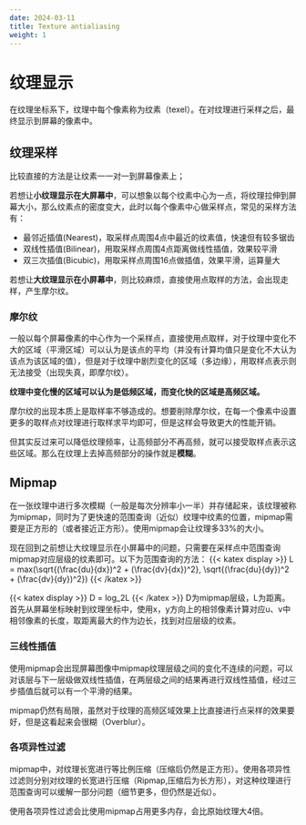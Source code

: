 ```yaml
---
date: 2024-03-11
title: Texture antialiasing
weight: 1
---
```

# 纹理显示
在纹理坐标系下，纹理中每个像素称为纹素（texel）。在对纹理进行采样之后，最终显示到屏幕的像素中。

## 纹理采样
比较直接的方法是让纹素一一对一到屏幕像素上；

若想让**小纹理显示在大屏幕中**，可以想象以每个纹素中心为一点，将纹理拉伸到屏幕大小，那么纹素点的密度变大，此时以每个像素中心做采样点，常见的采样方法有：
- 最邻近插值(Nearest)，取采样点周围4点中最近的纹素值，快速但有较多锯齿
- 双线性插值(Bilinear)，用取采样点周围4点距离做线性插值，效果较平滑
- 双三次插值(Bicubic)，用取采样点周围16点做插值，效果平滑，运算量大


若想让**大纹理显示在小屏幕中**，则比较麻烦，直接使用点取样的方法，会出现走样，产生摩尔纹。

### 摩尔纹
一般以每个屏幕像素的中心作为一个采样点，直接使用点取样，对于纹理中变化不大的区域（平滑区域）可以认为是该点的平均（并没有计算均值只是变化不大认为该点为该区域的值），但是对于纹理中剧烈变化的区域（多边缘），用取样点表示则无法接受（出现失真，即摩尔纹）。

**纹理中变化慢的区域可以认为是低频区域，而变化快的区域是高频区域。**

摩尔纹的出现本质上是取样率不够造成的。想要削除摩尔纹，在每一个像素中设置更多的取样点对纹理进行取样求平均即可，但是这样会导致更大的性能开销。

但其实反过来可以降低纹理频率，让高频部分不再高频，就可以接受取样点表示这些区域。那么在纹理上去掉高频部分的操作就是**模糊**。

## Mipmap
在一张纹理中进行多次模糊（一般是每次分辨率小一半）并存储起来，该纹理被称为mipmap，同时为了更快速的范围查询（近似）纹理中纹素的位置，mipmap需要是正方形的（或者接近正方形）。使用mipmap会让纹理多33%的大小。

现在回到之前想让大纹理显示在小屏幕中的问题，只需要在采样点中范围查询mipmap对应层级的纹素即可。以下为范围查询的方法：
{{< katex display >}}
L = max(\sqrt{(\frac{du}{dx})^2 + (\frac{dv}{dx})^2}, \sqrt{(\frac{du}{dy})^2 + (\frac{dv}{dy})^2})
{{< /katex >}}

{{< katex display >}}
D = log_2L
{{< /katex >}}
D为mipmap层级，L为距离。首先从屏幕坐标映射到纹理坐标中，使用x，y方向上的相邻像素计算对应u、v中相邻像素的长度，取距离最大的作为边长，找到对应层级的纹素。

### 三线性插值
使用mipmap会出现屏幕图像中mipmap纹理层级之间的变化不连续的问题，可以对该层与下一层级做双线性插值，在两层级之间的结果再进行双线性插值，经过三步插值后就可以有一个平滑的结果。

mipmap仍然有局限，虽然对于纹理的高频区域效果上比直接进行点采样的效果要好，但是这看起来会很糊（Overblur）。

### 各项异性过滤
mipmap中，对纹理长宽进行等比例压缩（压缩后仍然是正方形）。使用各项异性过滤则分别对纹理的长宽进行压缩（Ripmap,压缩后为长方形），对这种纹理进行范围查询可以缓解一部分问题（细节更多，但仍然是近似）。

使用各项异性过滤会比使用mipmap占用更多内存，会比原始纹理大4倍。
